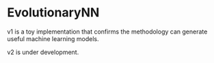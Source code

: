 # EvolutionaryNN

v1 is a toy implementation that confirms the methodology can generate useful machine learning models.

v2 is under development.
